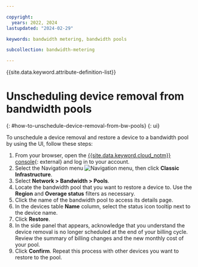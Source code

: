 ```yaml
---

copyright:
  years: 2022, 2024
lastupdated: "2024-02-29"

keywords: bandwidth metering, bandwidth pools

subcollection: bandwidth-metering

---
```


{{site.data.keyword.attribute-definition-list}}

# Unscheduling device removal from bandwidth pools
{: #how-to-unschedule-device-removal-from-bw-pools}
{: ui}

To unschedule a device removal and restore a device to a bandwidth pool by using the UI, follow these steps:

1. From your browser, open the [{{site.data.keyword.cloud_notm}} console](/login){: external} and log in to your account.
1. Select the Navigation menu ![Navigation menu](../icons/icon_hamburger.svg), then click **Classic Infrastructure**.
1. Select **Network > Bandwidth > Pools**.
1. Locate the bandwidth pool that you want to restore a device to. Use the **Region** and **Overage status** filters as necessary.
1. Click the name of the bandwidth pool to access its details page.
1. In the devices table **Name** column, select the status icon tooltip next to the device name.
1. Click **Restore**. 
1. In the side panel that appears, acknowledge that you understand the device removal is no longer scheduled at the end of your billing cycle. Review the summary of billing changes and the new monthly cost of your pool.
1. Click **Confirm**. Repeat this process with other devices you want to restore to the pool. 
